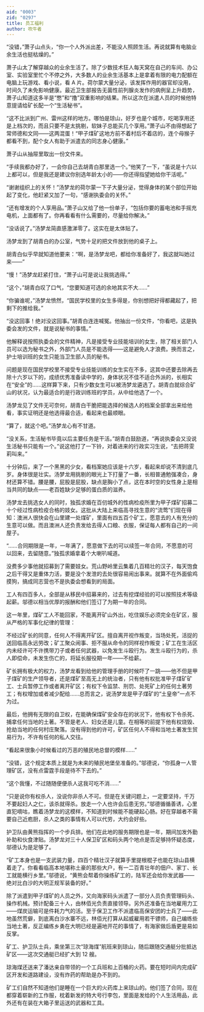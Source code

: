 ```yaml
---
aid: "0003"
zid: "0297"
title: 员工福利
author: 吹牛者
---
```


“没错，”萧子山点头，“你一个人外派出差，不能没人照顾生活。再说就算有电脑业余生活也挺枯燥的。”

萧子山太了解穿越众的业余生活了。除了少数技术狂人每天窝在自己的车间、办公室、实验室里忙个不停之外，大多数人的业余生活基本上是拿着有限的电力配额在电脑上玩游戏、看小说，看 A 片。荷尔蒙大量分泌，该发挥作用的器官却没用，时间久了未免影响健康。最近卫生部报告无菌性前列腺炎发作的病例呈上升趋势，萧子山知道这多半是“憋”和“撸”双重影响的结果。所以这次在派遣人员的时候他特意提请给矿长配一个“生活秘书”。

“这不比派到广州、雷州这样的地方。哪怕是琼山，好歹也是个城市，吃喝享用还是上档次的，而且只要不是太挑剔，软妹子总能买几个享用。”萧子山不由得想起了常师德和文同——这两混蛋！“甲子煤矿这地方前不着村后不着店的，连个母猴子都看不到，配个女人有助于派遣去的同志身心健康。”

萧子山从抽屉里取出一份文件来。

“手续我都办好了，一会你自己去胡青白那里选一个。”他笑了一下，“虽说是十六以上都可以，但是我还是建议你别选年龄太小的——你还得指望她给你干活呢。”

“谢谢组织上的关怀！”汤梦龙的荷尔蒙一下子大量分泌，觉得身体的某个部位开始起了变化，他赶紧又加了一句，“感谢执委会的关怀。”

“还有增发的个人享用品。”萧子山又给了他一份单子，“包括你要的蓄电池和手摇充电机，上面都有了。你再看看有什么需要的，尽量给你解决。”

“没话说了。”汤梦龙简直感激涕零了。这实在是太体贴了。

汤梦龙到了胡青白的办公室，气势十足的把文件放到他的桌子上。

胡青白似乎早就知道他要来：“啊，是汤梦龙吧，都给你准备好了，我这就叫她过来——”

“慢！”汤梦龙赶紧打住，“萧子山可是说让我挑选得。”

“这个，”胡青白叹了口气，“您要知道可选的余地其实不大……”

“你骗谁呢，”汤梦龙愤然，“国民学校里的女生多得是，你别想把好得都藏起了，把剩下的推给我。”

“没这回事！绝对没这回事。”胡青白连连喊冤。他抽出一份文件，“你看吧，这是执委会发的文件，就是说秘书的事情。”

他解释说按照执委会的文件精神，凡是接受专业技能培训的女生，除了相关部门人员可以选为秘书之外，外部门人员是不能选得——这是避免人才浪费。换而言之，护士培训班的女生只能当卫生部人员的秘书。

问题是现在国民学校里不接受专业技能训练的女生实在不多，这其中还要去除再去除十六岁以下的，成绩优秀准备读中学的，身体状况不佳不适合外派的，长相实在“安全”的……这样算下来，只有少数女生可以被汤梦龙遴选了。胡青白就综合矿山的状况，认为最适合的是行政训练班的学员，从中给他选了一个。

汤梦龙见了文件无可奈何，胡青白干脆把能选择的候选人的档案全部拿出来给他看，事实证明还是他选得最合适，看起来也最顺眼。

“算了，就这个吧。”汤梦龙心有不甘道。

“没关系，生活秘书毕竟以后主要任务是干活。”胡青白鼓励道，“再说执委会又没说生活秘书只能有一个。”说这他打了一下铃，对着进来的行政实习生说，“去把蒋雯莉叫来。”

十分钟后，来了一个黑黑的少女，看档案她应该是十六岁，看起来却说不清到底几岁。身体很是壮实。汤梦龙用挑剔的眼光上下打量了一番，长相普通勉强凑合，身材还算不错。腰是腰，屁股是屁股，缺点是胸小了点，这在本时空的女性身上是相当共同的缺点——老百姓缺少足够的蛋白质的滋养。

汤梦龙去挑选女人的同时，独孤求婚在百仞城外的性病检疫所里为甲子煤矿招募二十个经过性病检疫合格的妓女。这批从大陆上来临高寻找生意的“流莺”们现在得知：澳洲人很快会在山里建一处煤矿，里面有四五百个矿工，愿意去的人有充分的生意可以做。而且澳洲人还负责发给去得人口粮、衣服，保证每人都有自己的一间屋子。

“……合同期限是一年，一年满了，愿意做下去的可以续签一年合同，不愿意的可以回来，去留随意。”独孤求婚拿着个大喇叭喊道。

没费多少事他就招募到了需要妓女。荒山野岭里云集着几百精壮的汉子，每天饱食之后干得又是重体力活，要是没个发泄的去处很容易闹出事来。就算不在外面偷鸡摸狗，搞成同志营也不是执委会想看到的局面。

工人有四百多人，全部是从移民中招募来的，过去有挖煤经验的可以按照技术等级起薪。邬德以相当优厚的报酬和他们签订了为期一年的合同。

这一年里，煤矿工人不能回家，不能离开矿山外出，吃住娱乐必须完全在矿区，服从严格的军事化纪律的管理：

不经过矿长的同意，任何人不得离开矿区。擅自离开视作叛变，当场处死，活捉的送回临高永远劳改；矿工聚众闹事、拒不服从命令的同样视作叛变；矿工在生活区内未经许可不许携带刀子或者任何武器，以免发生斗殴行为。发生斗殴行为的，杀人即偿命，未发生伤亡的，将延长服役期一年——不给薪。

矿长拥有极大的权力，汤梦龙看到给他的管理手册的时候吓了一跳——他不但是甲子煤矿的生产领导者，还是煤矿至高无上的统治者，只有他有权批准甲子煤矿矿工、士兵暂停工作或者离开矿区；有权下令监禁、刑罚、处死矿上的任何土著劳工；有权增加或者减少配给……总而言之，说汤梦龙是甲子煤矿的“土皇帝”一点不为过。

最后，他拥有无限的自卫权，在能确保煤矿安全存在的状况下，他有权下令杀死、捕拿任何当地的土著。不管是老人、妇女还是儿童。在相等的前提下他有权烧毁、抢劫当地的任何村庄聚落。没有得到他的许可，矿区任何人不得和当地土著发生贸易行为，不许有任何的私人交往。

“看起来很象小时候看过的万恶的殖民地总督的模样……”

“没错，这个规定本质上就是为未来的殖民地堡垒准备的。”邬德说，“你孤身一人管理矿区，没有点雷霆手段是待不下去的。”

“这个我懂，不过随随便便杀人这我可吃不消……”

“只是说你有权杀人，没说你非杀人不可。但是在关键问题上，一定要坚持，千万不要起妇人之仁，该杀就得杀。放走一个人也许会后患无穷。”邬德循循善诱，心里直犯嘀咕，瞧着汤梦龙的这模样，不知道到时候能不能硬起心肠。好在穿越者不需要自己近庖厨，杀人之类的事情有人可以代劳，大约会好些。

护卫队由黄熊指挥的一个步兵排。他们在此地的服务期限也是一年，期间加发外勤补助和伙食津贴。汤梦龙对三十人保卫矿区和码头两个地点是否足够持怀疑态度，邬德认为是足够了。

“矿工本身也是一支武装力量，四百个精壮汉子就算手里提根棍子也能在琼山县横着走了。你看看临高本地堪称土豪的那些大户，有一二百青壮年的佃户、家丁、长工就能横行乡里。”邬德说，“黄熊会帮着你操练矿工的，陆军还会给你发武器——绝对比白沙的大明正规军装备的好。”

除了派遣到甲子煤矿的人员之外，又向海家码头派遣了一部分人员负责管理码头、操作机械。预计配备三十人，由林佰光负责直接领导。另外还准备在当地雇用力工——煤炭运输可是件耗力气的活。至于保卫工作不派遣临高保安团的士兵了——此地虽然荒僻，到底离白沙水寨不远，林佰光打算从起威雇用若干镖师，自己编练些当地土著，反正编练乡勇在大明已经是遍地开花的事情了，有海家做后盾更是易如反掌。

矿工、护卫队士兵，乘坐第三次“琼海煤”航班来到琼山，随后跟随交通艇分批抵达矿区——这次交通艇已经扩大到 12 艘。

琼海煤还送来了潘达亲自带领的一个工兵班和上百桶的火药。要在短时间内完成矿区开发和道路建设，没有炸药的帮助是办不到的。

矿工们自然不知道他们是睡在一个巨大的火药库上来琼山的。他们签了合同，现在都穿着崭新的工作服，枕着新发的特大号行李包，里面是发给的个人生活用品，此外还有在装在大箱子里运送的武器和工具。
